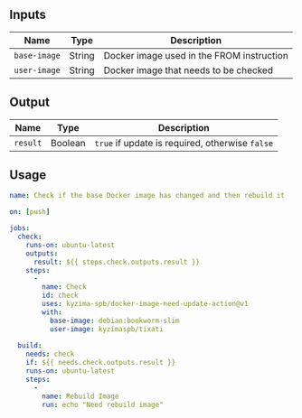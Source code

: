 

## Inputs

| Name                | Type     | Description                               |
|---------------------|----------|-------------------------------------------|
| `base-image`        | String   | Docker image used in the FROM instruction |
| `user-image`        | String   | Docker image that needs to be checked     |

## Output

| Name            | Type    | Description                                               |
|-----------------|---------|-----------------------------------------------------------|
| `result`        | Boolean | `true` if update is required, otherwise `false`           |


## Usage

```yaml
name: Check if the base Docker image has changed and then rebuild it

on: [push]

jobs:
  check:
    runs-on: ubuntu-latest
    outputs:
      result: ${{ steps.check.outputs.result }}
    steps:
      -
        name: Check
        id: check
        uses: kyzima-spb/docker-image-need-update-action@v1
        with:
          base-image: debian:bookworm-slim
          user-image: kyzimaspb/tixati
  
  build:
    needs: check
    if: ${{ needs.check.outputs.result }}
    runs-on: ubuntu-latest
    steps:
      -
        name: Rebuild Image
        run: echo "Need rebuild image"
```